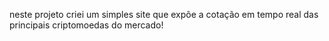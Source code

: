 neste projeto criei um simples site que expõe a cotação em tempo real das principais criptomoedas do mercado!